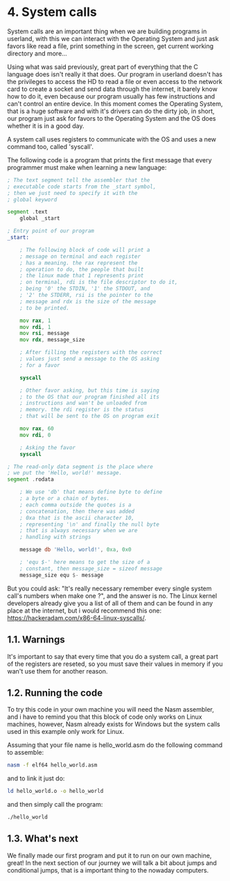 
# 4. System calls
System calls are an important thing when we are building programs in userland, with this we can interact with the Operating System and just ask favors like read a file, print something in the screen, get current working directory and more...

Using what was said previously, great part of everything that the C language does isn't really it that does. Our program in userland doesn't has the privileges to access the HD to read a file or even access to the network card to create a socket and send data through the internet, it barely know how to do it, even because our program usually has few instructions and can't control an entire device. In this moment comes the Operating System, that is a huge software and with it's drivers can do the dirty job, in short, our program just ask for favors to the Operating System and the OS does whether it is in a good day.

A system call uses registers to communicate with the OS and uses a new command too, called 'syscall'.

The following code is a program that prints the first message that every programmer must make when learning a new language:

```asm
; The text segment tell the assembler that the
; executable code starts from the _start symbol, 
; then we just need to specify it with the 
; global keyword

segment .text
    global _start

; Entry point of our program
_start:

    ; The following block of code will print a
    ; message on terminal and each register
    ; has a meaning. the rax represent the 
    ; operation to do, the people that built
    ; the linux made that 1 represents print 
    ; on terminal, rdi is the file descriptor to do it,
    ; being '0' the STDIN, '1' the STDOUT, and
    ; '2' the STDERR, rsi is the pointer to the
    ; message and rdx is the size of the message
    ; to be printed.

    mov rax, 1
    mov rdi, 1
    mov rsi, message
    mov rdx, message_size

    ; After filling the registers with the correct
    ; values just send a message to the OS asking
    ; for a favor

    syscall

    ; Other favor asking, but this time is saying
    ; to the OS that our program finished all its
    ; instructions and wan't be unloaded from
    ; memory. the rdi register is the status
    ; that will be sent to the OS on program exit

    mov rax, 60
    mov rdi, 0

    ; Asking the favor
    syscall

; The read-only data segment is the place where
; we put the 'Hello, world!' message.
segment .rodata

    ; We use 'db' that means define byte to define
    ; a byte or a chain of bytes.
    ; each comma outside the quotes is a 
    ; concatenation, then there was added
    ; 0xa that is the ascii character 10,
    ; representing '\n' and finally the null byte
    ; that is always necessary when we are
    ; handling with strings

    message db 'Hello, world!', 0xa, 0x0

    ; 'equ $-' here means to get the size of a 
    ; constant, then message_size = sizeof message
    message_size equ $- message
```

But you could ask: "It's really necessary remember every single system call's numbers when make one ?", and the answer is no. The Linux kernel developers already give you a list of all of them and can be found in any place at the internet, but i would recommend this one: https://hackeradam.com/x86-64-linux-syscalls/.

## 1.1. Warnings
It's important to say that every time that you do a system call, a great part of the registers are reseted, so you must save their values in memory if you wan't use them for another reason.

## 1.2. Running the code

To try this code in your own machine you will need the Nasm assembler, and i have to remind you that this block of code only works on Linux machines, however, Nasm already exists for Windows but the system calls used in this example only work for Linux.

Assuming that your file name is hello_world.asm do the following command to assemble:
```sh
nasm -f elf64 hello_world.asm
```
and to link it just do:
```sh
ld hello_world.o -o hello_world
```
and then simply call the program:
```sh
./hello_world
```

## 1.3. What's next
We finally made our first program and put it to run on our own machine, great! In the next section of our journey we will talk a bit about jumps and conditional jumps, that is a important thing to the nowaday computers.
